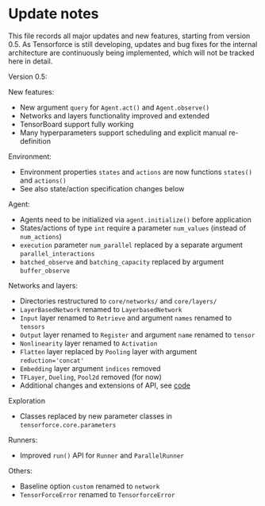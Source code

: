# Update notes

This file records all major updates and new features, starting from version 0.5. As Tensorforce is still developing, updates and bug fixes for the internal architecture are continuously being implemented, which will not be tracked here in detail.


Version 0.5:

New features:
- New argument `query` for `Agent.act()` and `Agent.observe()`
- Networks and layers functionality improved and extended
- TensorBoard support fully working
- Many hyperparameters support scheduling and explicit manual re-definition

Environment:
- Environment properties `states` and `actions` are now functions `states()` and `actions()`
- See also state/action specification changes below

Agent:
- Agents need to be initialized via `agent.initialize()` before application
- States/actions of type `int` require a parameter `num_values` (instead of `num_actions`)
- `execution` parameter `num_parallel` replaced by a separate argument `parallel_interactions`
- `batched_observe` and `batching_capacity` replaced by argument `buffer_observe`

Networks and layers:
- Directories restructured to `core/networks/` and `core/layers/`
- `LayerBasedNetwork` renamed to `LayerbasedNetwork`
- `Input` layer renamed to `Retrieve` and argument `names` renamed to `tensors`
- `Output` layer renamed to `Register` and argument `name` renamed to `tensor`
- `Nonlinearity` layer renamed to `Activation`
- `Flatten` layer replaced by `Pooling` layer with argument `reduction='concat'`
- `Embedding` layer argument `indices` removed
- `TFLayer`, `Dueling`, `Pool2d` removed (for now)
- Additional changes and extensions of API, see [code](https://github.com/tensorforce/tensorforce/tree/master/tensorforce/core/layers)

Exploration
- Classes replaced by new parameter classes in `tensorforce.core.parameters`

Runners:
- Improved `run()` API for `Runner` and `ParallelRunner`

Others:
- Baseline option `custom` renamed to `network`
- `TensorForceError` renamed to `TensorforceError`
